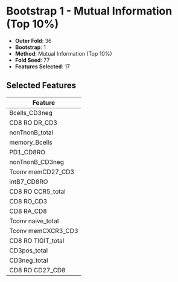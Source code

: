 # Bootstrap 1 - Mutual Information (Top 10%)

- **Outer Fold**: 36
- **Bootstrap**: 1
- **Method**: Mutual Information (Top 10%)
- **Fold Seed**: 77
- **Features Selected**: 17

## Selected Features

| Feature |
|---------|
| Bcells_CD3neg |
| CD8 RO DR_CD3 |
| nonTnonB_total |
| memory_Bcells |
| PD1_CD8RO |
| nonTnonB_CD3neg |
| Tconv memCD27_CD3 |
| intB7_CD8RO |
| CD8 RO CCR5_total |
| CD8 RO_CD3 |
| CD8 RA_CD8 |
| Tconv naive_total |
| Tconv memCXCR3_CD3 |
| CD8 RO TIGIT_total |
| CD3pos_total |
| CD3neg_total |
| CD8 RO CD27_CD8 |
